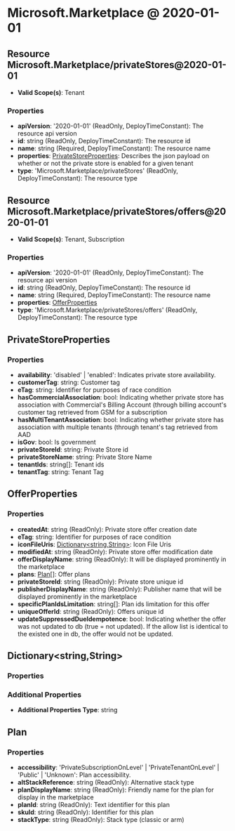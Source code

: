 # Microsoft.Marketplace @ 2020-01-01

## Resource Microsoft.Marketplace/privateStores@2020-01-01
* **Valid Scope(s)**: Tenant
### Properties
* **apiVersion**: '2020-01-01' (ReadOnly, DeployTimeConstant): The resource api version
* **id**: string (ReadOnly, DeployTimeConstant): The resource id
* **name**: string (Required, DeployTimeConstant): The resource name
* **properties**: [PrivateStoreProperties](#privatestoreproperties): Describes the json payload on whether or not the private store is enabled for a given tenant
* **type**: 'Microsoft.Marketplace/privateStores' (ReadOnly, DeployTimeConstant): The resource type

## Resource Microsoft.Marketplace/privateStores/offers@2020-01-01
* **Valid Scope(s)**: Tenant, Subscription
### Properties
* **apiVersion**: '2020-01-01' (ReadOnly, DeployTimeConstant): The resource api version
* **id**: string (ReadOnly, DeployTimeConstant): The resource id
* **name**: string (Required, DeployTimeConstant): The resource name
* **properties**: [OfferProperties](#offerproperties)
* **type**: 'Microsoft.Marketplace/privateStores/offers' (ReadOnly, DeployTimeConstant): The resource type

## PrivateStoreProperties
### Properties
* **availability**: 'disabled' | 'enabled': Indicates private store availability.
* **customerTag**: string: Customer tag
* **eTag**: string: Identifier for purposes of race condition
* **hasCommercialAssociation**: bool: Indicating whether private store has association with Commercial's Billing Account (through billing account's customer tag retrieved from GSM for a subscription
* **hasMultiTenantAssociation**: bool: Indicating whether private store has association with multiple tenants (through tenant's tag retrieved from AAD
* **isGov**: bool: Is government
* **privateStoreId**: string: Private Store id
* **privateStoreName**: string: Private Store Name
* **tenantIds**: string[]: Tenant ids
* **tenantTag**: string: Tenant Tag

## OfferProperties
### Properties
* **createdAt**: string (ReadOnly): Private store offer creation date
* **eTag**: string: Identifier for purposes of race condition
* **iconFileUris**: [Dictionary<string,String>](#dictionarystringstring): Icon File Uris
* **modifiedAt**: string (ReadOnly): Private store offer modification date
* **offerDisplayName**: string (ReadOnly): It will be displayed prominently in the marketplace
* **plans**: [Plan](#plan)[]: Offer plans
* **privateStoreId**: string (ReadOnly): Private store unique id
* **publisherDisplayName**: string (ReadOnly): Publisher name that will be displayed prominently in the marketplace
* **specificPlanIdsLimitation**: string[]: Plan ids limitation for this offer
* **uniqueOfferId**: string (ReadOnly): Offers unique id
* **updateSuppressedDueIdempotence**: bool: Indicating whether the offer was not updated to db (true = not updated). If the allow list is identical to the existed one in db, the offer would not be updated.

## Dictionary<string,String>
### Properties
### Additional Properties
* **Additional Properties Type**: string

## Plan
### Properties
* **accessibility**: 'PrivateSubscriptionOnLevel' | 'PrivateTenantOnLevel' | 'Public' | 'Unknown': Plan accessibility.
* **altStackReference**: string (ReadOnly): Alternative stack type
* **planDisplayName**: string (ReadOnly): Friendly name for the plan for display in the marketplace
* **planId**: string (ReadOnly): Text identifier for this plan
* **skuId**: string (ReadOnly): Identifier for this plan
* **stackType**: string (ReadOnly): Stack type (classic or arm)

